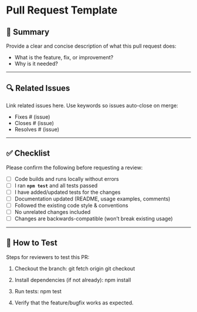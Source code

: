# Pull Request Template

## 📌 Summary
Provide a clear and concise description of what this pull request does:
- What is the feature, fix, or improvement?
- Why is it needed?

---

## 🔍 Related Issues
Link related issues here. Use keywords so issues auto-close on merge:
- Fixes # (issue)
- Closes # (issue)
- Resolves # (issue)

---

## ✅ Checklist
Please confirm the following before requesting a review:

- [ ] Code builds and runs locally without errors
- [ ] I ran **`npm test`** and all tests passed
- [ ] I have added/updated tests for the changes
- [ ] Documentation updated (README, usage examples, comments)
- [ ] Followed the existing code style & conventions
- [ ] No unrelated changes included
- [ ] Changes are backwards-compatible (won’t break existing usage)

---

## 🧪 How to Test
Steps for reviewers to test this PR:

1. Checkout the branch:
   git fetch origin
   git checkout <branch-name>

2. Install dependencies (if not already):
   npm install

3. Run tests:
   npm test

4. Verify that the feature/bugfix works as expected.
